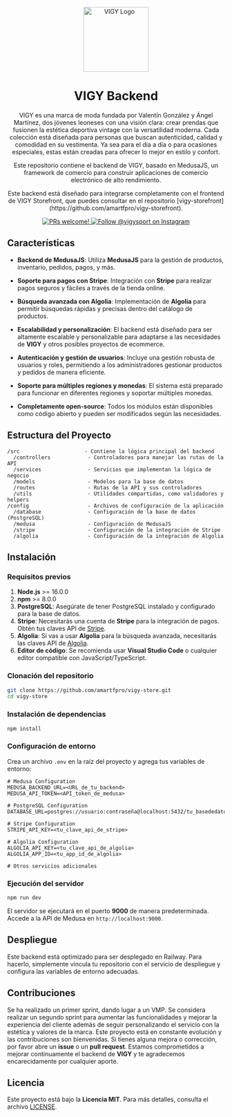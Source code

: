 
<p align="center">
  <a href="https://www.vigy.com](https://vigy-store-production.up.railway.app">
  <picture>
    <source media="(prefers-color-scheme: dark)" srcset="src/public/logo-dark.svg">
    <source media="(prefers-color-scheme: light)" srcset="src/public/logo-light.svg">
    <img alt="VIGY Logo" src="public/images/logo-light.svg" width="150">
    </picture>
  </a>
</p>

<h1 align="center">
  VIGY Backend
</h1>

<p align="center">
VIGY es una marca de moda fundada por Valentín González y Ángel Martínez, dos jóvenes leoneses con una visión clara: crear prendas que fusionen la estética deportiva vintage con la versatilidad moderna. Cada colección está diseñada para personas que buscan autenticidad, calidad y comodidad en su vestimenta. Ya sea para el día a día o para ocasiones especiales, estas están creadas para ofrecer lo mejor en estilo y confort.
</p>

<p align="center">
Este repositorio contiene el backend de VIGY, basado en MedusaJS, un framework de comercio para construir aplicaciones de comercio electrónico de alto rendimiento.
</p>

<p align="center">
Este backend está diseñado para integrarse completamente con el frontend de VIGY Storefront, que puedes consultar en el repositorio [vigy-storefront](https://github.com/amartfpro/vigy-storefront).
</p>

<p align="center">
  <a href="https://github.com/amartfpro/vigy-store">
    <img src="https://img.shields.io/badge/PRs-welcome-brightgreen.svg?style=flat" alt="PRs welcome!"/>
  </a>
  <a href="https://instagram.com/vigysport">
    <img src="https://img.shields.io/badge/Instagram-%40vigysport-4c7d7e.svg" alt="Follow @vigysport on Instagram" />
  </a>
</p>

## Características

- **Backend de MedusaJS**: Utiliza **MedusaJS** para la gestión de productos, inventario, pedidos, pagos, y más.
  
- **Soporte para pagos con Stripe**: Integración con **Stripe** para realizar pagos seguros y fáciles a través de la tienda online.

- **Búsqueda avanzada con Algolia**: Implementación de **Algolia** para permitir búsquedas rápidas y precisas dentro del catálogo de productos.

- **Escalabilidad y personalización**: El backend está diseñado para ser altamente escalable y personalizable para adaptarse a las necesidades de **VIGY** y otros posibles proyectos de ecommerce.

- **Autenticación y gestión de usuarios**: Incluye una gestión robusta de usuarios y roles, permitiendo a los administradores gestionar productos y pedidos de manera eficiente.

- **Soporte para múltiples regiones y monedas**: El sistema está preparado para funcionar en diferentes regiones y soportar múltiples monedas.

- **Completamente open-source**: Todos los módulos están disponibles como código abierto y pueden ser modificados según las necesidades.

## Estructura del Proyecto

```
/src                     - Contiene la lógica principal del backend
  /controllers            - Controladores para manejar las rutas de la API
  /services               - Servicios que implementan la lógica de negocio
  /models                 - Modelos para la base de datos
  /routes                 - Rutas de la API y sus controladores
  /utils                  - Utilidades compartidas, como validadores y helpers
/config                   - Archivos de configuración de la aplicación
  /database               - Configuración de la base de datos (PostgreSQL)
  /medusa                 - Configuración de MedusaJS
  /stripe                 - Configuración de la integración de Stripe
  /algolia                - Configuración de la integración de Algolia
```

## Instalación

### Requisitos previos

1. **Node.js** >= 16.0.0
2. **npm** >= 8.0.0
3. **PostgreSQL**: Asegúrate de tener PostgreSQL instalado y configurado para la base de datos.
4. **Stripe**: Necesitarás una cuenta de **Stripe** para la integración de pagos. Obtén tus claves API de [Stripe](https://stripe.com).
5. **Algolia**: Si vas a usar **Algolia** para la búsqueda avanzada, necesitarás las claves API de [Algolia](https://www.algolia.com/).
6. **Editor de código**: Se recomienda usar **Visual Studio Code** o cualquier editor compatible con JavaScript/TypeScript.

### Clonación del repositorio

```bash
git clone https://github.com/amartfpro/vigy-store.git
cd vigy-store
```

### Instalación de dependencias

```bash
npm install
```

### Configuración de entorno

Crea un archivo `.env` en la raíz del proyecto y agrega tus variables de entorno:

```env
# Medusa Configuration
MEDUSA_BACKEND_URL=<URL_de_tu_backend>
MEDUSA_API_TOKEN=<API_token_de_medusa>

# PostgreSQL Configuration
DATABASE_URL=postgres://usuario:contraseña@localhost:5432/tu_basededatos

# Stripe Configuration
STRIPE_API_KEY=<tu_clave_api_de_stripe>

# Algolia Configuration
ALGOLIA_API_KEY=<tu_clave_api_de_algolia>
ALGOLIA_APP_ID=<tu_app_id_de_algolia>

# Otros servicios adicionales
```

### Ejecución del servidor

```bash
npm run dev
```

El servidor se ejecutará en el puerto **9000** de manera predeterminada. Accede a la API de Medusa en `http://localhost:9000`.

## Despliegue

Este backend está optimizado para ser desplegado en Railway. Para hacerlo, simplemente vincula tu repositorio con el servicio de despliegue y configura las variables de entorno adecuadas.

## Contribuciones

Se ha realizado un primer sprint, dando lugar a un VMP. Se considera realizar un segundo sprint para aumentar las funcionalidades
y mejorar la experiencia del cliente además de seguir personalizando el servicio con la estética y valores de la marca.
Este proyecto está en constante evolución y las contribuciones son bienvenidas. Si tienes alguna mejora o corrección, por favor abre un **issue** o un **pull request**. Estamos comprometidos a mejorar continuamente el backend de **VIGY** y te agradecemos encarecidamente por cualquier aporte.

## Licencia

Este proyecto está bajo la **Licencia MIT**. Para más detalles, consulta el archivo [LICENSE](./LICENSE).
